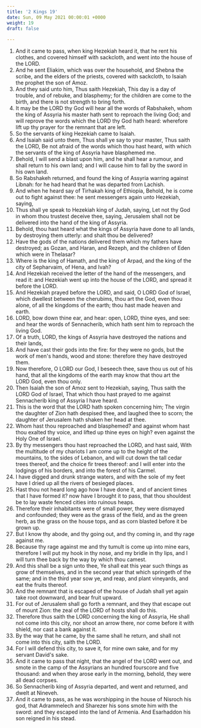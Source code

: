 ```yaml
---
title: '2 Kings 19'
date: Sun, 09 May 2021 00:00:01 +0000
weight: 19
draft: false
  
---
```


1. And it came to pass, when king Hezekiah heard it, that he rent his clothes, and covered himself with sackcloth, and went into the house of the LORD.
2. And he sent Eliakim, which was over the household, and Shebna the scribe, and the elders of the priests, covered with sackcloth, to Isaiah the prophet the son of Amoz.
3. And they said unto him, Thus saith Hezekiah, This day is a day of trouble, and of rebuke, and blasphemy; for the children are come to the birth, and there is not strength to bring forth.
4. It may be the LORD thy God will hear all the words of Rabshakeh, whom the king of Assyria his master hath sent to reproach the living God; and will reprove the words which the LORD thy God hath heard: wherefore lift up thy prayer for the remnant that are left.
5. So the servants of king Hezekiah came to Isaiah.
6. And Isaiah said unto them, Thus shall ye say to your master, Thus saith the LORD, Be not afraid of the words which thou hast heard, with which the servants of the king of Assyria have blasphemed me.
7. Behold, I will send a blast upon him, and he shall hear a rumour, and shall return to his own land; and I will cause him to fall by the sword in his own land.
8. So Rabshakeh returned, and found the king of Assyria warring against Libnah: for he had heard that he was departed from Lachish.
9. And when he heard say of Tirhakah king of Ethiopia, Behold, he is come out to fight against thee: he sent messengers again unto Hezekiah, saying,
10. Thus shall ye speak to Hezekiah king of Judah, saying, Let not thy God in whom thou trustest deceive thee, saying, Jerusalem shall not be delivered into the hand of the king of Assyria.
11. Behold, thou hast heard what the kings of Assyria have done to all lands, by destroying them utterly: and shalt thou be delivered?
12. Have the gods of the nations delivered them which my fathers have destroyed; as Gozan, and Haran, and Rezeph, and the children of Eden which were in Thelasar?
13. Where is the king of Hamath, and the king of Arpad, and the king of the city of Sepharvaim, of Hena, and Ivah?
14. And Hezekiah received the letter of the hand of the messengers, and read it: and Hezekiah went up into the house of the LORD, and spread it before the LORD.
15. And Hezekiah prayed before the LORD, and said, O LORD God of Israel, which dwellest between the cherubims, thou art the God, even thou alone, of all the kingdoms of the earth; thou hast made heaven and earth.
16. LORD, bow down thine ear, and hear: open, LORD, thine eyes, and see: and hear the words of Sennacherib, which hath sent him to reproach the living God.
17. Of a truth, LORD, the kings of Assyria have destroyed the nations and their lands,
18. And have cast their gods into the fire: for they were no gods, but the work of men's hands, wood and stone: therefore they have destroyed them.
19. Now therefore, O LORD our God, I beseech thee, save thou us out of his hand, that all the kingdoms of the earth may know that thou art the LORD God, even thou only.
20. Then Isaiah the son of Amoz sent to Hezekiah, saying, Thus saith the LORD God of Israel, That which thou hast prayed to me against Sennacherib king of Assyria I have heard.
21. This is the word that the LORD hath spoken concerning him; The virgin the daughter of Zion hath despised thee, and laughed thee to scorn; the daughter of Jerusalem hath shaken her head at thee.
22. Whom hast thou reproached and blasphemed? and against whom hast thou exalted thy voice, and lifted up thine eyes on high? even against the Holy One of Israel.
23. By thy messengers thou hast reproached the LORD, and hast said, With the multitude of my chariots I am come up to the height of the mountains, to the sides of Lebanon, and will cut down the tall cedar trees thereof, and the choice fir trees thereof: and I will enter into the lodgings of his borders, and into the forest of his Carmel.
24. I have digged and drunk strange waters, and with the sole of my feet have I dried up all the rivers of besieged places.
25. Hast thou not heard long ago how I have done it, and of ancient times that I have formed it? now have I brought it to pass, that thou shouldest be to lay waste fenced cities into ruinous heaps.
26. Therefore their inhabitants were of small power, they were dismayed and confounded; they were as the grass of the field, and as the green herb, as the grass on the house tops, and as corn blasted before it be grown up.
27. But I know thy abode, and thy going out, and thy coming in, and thy rage against me.
28. Because thy rage against me and thy tumult is come up into mine ears, therefore I will put my hook in thy nose, and my bridle in thy lips, and I will turn thee back by the way by which thou camest.
29. And this shall be a sign unto thee, Ye shall eat this year such things as grow of themselves, and in the second year that which springeth of the same; and in the third year sow ye, and reap, and plant vineyards, and eat the fruits thereof.
30. And the remnant that is escaped of the house of Judah shall yet again take root downward, and bear fruit upward.
31. For out of Jerusalem shall go forth a remnant, and they that escape out of mount Zion: the zeal of the LORD of hosts shall do this.
32. Therefore thus saith the LORD concerning the king of Assyria, He shall not come into this city, nor shoot an arrow there, nor come before it with shield, nor cast a bank against it.
33. By the way that he came, by the same shall he return, and shall not come into this city, saith the LORD.
34. For I will defend this city, to save it, for mine own sake, and for my servant David's sake.
35. And it came to pass that night, that the angel of the LORD went out, and smote in the camp of the Assyrians an hundred fourscore and five thousand: and when they arose early in the morning, behold, they were all dead corpses.
36. So Sennacherib king of Assyria departed, and went and returned, and dwelt at Nineveh.
37. And it came to pass, as he was worshipping in the house of Nisroch his god, that Adrammelech and Sharezer his sons smote him with the sword: and they escaped into the land of Armenia. And Esarhaddon his son reigned in his stead.
